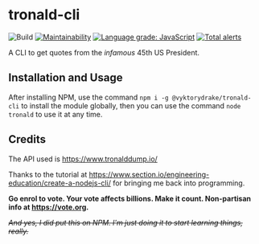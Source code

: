 # tronald-cli
![Build](https://github.com/VyktoryDrake/tronald-cli/workflows/Build/badge.svg)
[![Maintainability](https://api.codeclimate.com/v1/badges/8236a937af765155639f/maintainability)](https://codeclimate.com/github/VyktoryDrake/tronald-cli/maintainability)
[![Language grade: JavaScript](https://img.shields.io/lgtm/grade/javascript/g/VyktoryDrake/tronald-cli.svg?logo=lgtm&logoWidth=18)](https://lgtm.com/projects/g/VyktoryDrake/tronald-cli/context:javascript)
[![Total alerts](https://img.shields.io/lgtm/alerts/g/VyktoryDrake/tronald-cli.svg?logo=lgtm&logoWidth=18)](https://lgtm.com/projects/g/VyktoryDrake/tronald-cli/alerts/)

A CLI to get quotes from the *infamous* 45th US President.

## Installation and Usage

After installing NPM, use the command ``npm i -g @vyktorydrake/tronald-cli`` to install the module globally, then you can use the command ``node tronald`` to use it at any time.

## Credits
The API used is https://www.tronalddump.io/

Thanks to the tutorial at https://www.section.io/engineering-education/create-a-nodejs-cli/ for bringing me back into programming.

**Go enrol to vote. Your vote affects billions. Make it count. Non-partisan info at https://vote.org.**

*~~And yes, I did put this on NPM. I'm just doing it to start learning things, really.~~*
